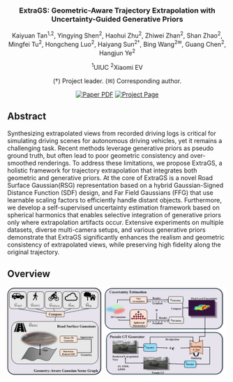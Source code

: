 <div align="center">
<h3>ExtraGS: Geometric-Aware Trajectory Extrapolation with Uncertainty-Guided Generative Priors</h3>

Kaiyuan Tan<sup>1,2</sup>, Yingying Shen<sup>2</sup>, Haohui Zhu<sup>2</sup>, Zhiwei Zhan<sup>2</sup>, Shan Zhao<sup>2</sup>, Mingfei Tu<sup>2</sup>, Hongcheng Luo<sup>2</sup>, Haiyang Sun<sup>2†</sup>, Bing Wang<sup>2✉</sup>, Guang Chen<sup>2</sup>, Hangjun Ye<sup>2</sup>

<sup>1</sup>UIUC
<sup>2</sup>Xiaomi EV  

(†) Project leader. (✉) Corresponding author.  

<a href="https://arxiv.org/abs/2508.15529"><img src='https://img.shields.io/badge/arXiv-ExtraGS-red' alt='Paper PDF'></a>
<a href="https://wm-research.github.io/extrags/"><img src='https://img.shields.io/badge/Project_Page-ExtraGS-green' alt='Project Page'></a>
</div>


<!-- ## Introduction -->
## Abstract
Synthesizing extrapolated views from recorded driving logs is critical for simulating driving scenes for autonomous driving vehicles, yet it remains a challenging task. Recent methods leverage generative priors as pseudo ground truth, but often lead to poor geometric consistency and over-smoothed renderings. To address these limitations, we propose ExtraGS, a holistic framework for trajectory extrapolation that integrates both geometric and generative priors. At the core of ExtraGS is a novel Road Surface Gaussian(RSG) representation based on a hybrid Gaussian-Signed Distance Function (SDF) design, and Far Field Gaussians (FFG) that use learnable scaling factors to efficiently handle distant objects. Furthermore, we develop a self-supervised uncertainty estimation framework based on spherical harmonics that enables selective integration of generative priors only where extrapolation artifacts occur. Extensive experiments on multiple datasets, diverse multi-camera setups, and various generative priors demonstrate that ExtraGS significantly enhances the realism and geometric consistency of extrapolated views, while preserving high fidelity along the original trajectory.
         

## Overview
<div align="center">
<img src="static/images/pipeline_new_v2.png" width="1000">
</div>

<!-- ## News

